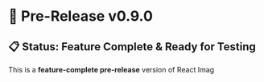 # 🚀 Pre-Release v0.9.0

## 📋 Status: Feature Complete & Ready for Testing

This is a **feature-complete pre-release** version of React Imag
